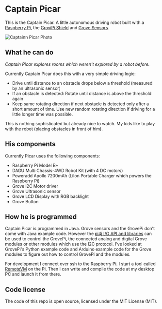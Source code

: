 # Captain Picar

This is the Captain Picar. A little autonomous driving robot built with a [Raspberry Pi][RASPI], the [GroviPi Shield][GROVEPI] and [Grove Sensors][GROVE]. 

![Captainn Picar Photo][PICAR]

[PICAR]: https://lh3.googleusercontent.com/-zHzJWpNRSmY/VPxLN2kJfBI/AAAAAAAADcM/GUAe9pk6ywQ/w426-h416/IMG_20150308_114111.jpg

[RASPI]: http://www.raspberrypi.org/
[GROVEPI]: http://www.dexterindustries.com/GrovePi/
[GROVE]: http://www.seeedstudio.com/wiki/GROVE_System

## What he can do 

_Captain Picar explores rooms which weren't explored by a robot before._

Currently Captain Picar does this with a very simple driving logic:

* Drive until distance to an obstacle drops below a threshold (measured by an ultrasonic sensor)
* If an obstacle is detected: Rotate until distance is above the threshold again
* Keep same rotating direction if next obstacle is detected only after a short amount of time. 
Use new random rotating direction if driving for a little longer time was possible.  

This is nothing sophisticated but already nice to watch. My kids like to play with the robot (placing obstacles in front of him). 

## His components
Currently Picar uses the following components:

* Raspberry Pi Model B+
* DAGU Multi Chassis-4WD Robot Kit (with 4 DC motors)
* Poweradd Apollo 7200mAh (LiIon Portable Charger which powers the Raspberry Pi)
* Grove I2C Motor driver
* Grove Ultrasonic sensor
* Grove LCD Display with RGB backlight
* Grove Button

## How he is programmed
Captain Picar is programmed in Java. Grove sensors and the GrovePi don't come with Java example code. However the [pi4j I/O API and libraries][PI4J] can be used to control the GrovePi, the connected analog and digital Grove modules or other modules which use the I2C protocol. I've looked at GrovePi's Python example code and Arduino example code for the Grove modules to figure out how to control GrovePi and the modules. 

For development I connect over ssh to the Raspberry Pi. I start a tool called  [RemoteVM][REMOTEVM] on the Pi. Then I can write and compile the code at my desktop PC and launch it from there.
 
[PI4J]: http://pi4j.com/
[REMOTEVM]: http://remotevm.abstracthorizon.org

## Code license
The code of this repo is open source, licensed under the MIT License (MIT).


 
